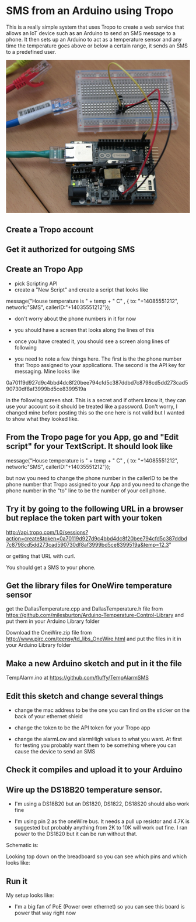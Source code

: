 # SMS from an Arduino using Tropo

This is a really simple system that uses Tropo to create a web service that allows an IoT device such as an Arduino to send an SMS message to a phone. It then sets up an Arduino to act as a temperature sensor and any time the temperature goes above or below a certain range, it sends an SMS to a predefined user.  

![IoT](https://raw.githubusercontent.com/fluffy/TempAlarmSMS/master/Images/all.jpg)

## Create a Tropo account

## Get it authorized for outgoing SMS 

## Create an Tropo App
- pick Scripting API
- create a "New Script" and create a script that looks like 

message("House temperature is " + temp + " C" , {
  to: "+14085551212", 
  network:"SMS", 
  callerID:"+14035551212"});

- don't worry about the phone numbers in it for now

- you should have a screen that looks along the lines of this 

- once you have created it, you should see a screen along lines of following 

- you need to note a few things here. The first is the the phone number that Tropo assigned to your applications. The second is the API key for messaging. Mine looks like 

0a70119d927d9c4bbd4dc8f20bee794cfd5c387ddbd7c8798cd5dd273cad590730df8af3999bd5ce8399519a

in the following screen shot. This is a secret and if others know it, they can use your account so it should be treated like a password. Don't worry, I changed mine before posting this so the one here is not valid but I wanted to show what they looked like. 

## From the Tropo page for you App, go and "Edit script" for your TextScript. It should look like 

message("House temperature is " + temp + " C" , {
  to: "+14085551212", 
  network:"SMS", 
  callerID:"+14035551212"});

but now you need to change the phone number in the callerID to be the phone number that Tropo assigned to your App and you need to change the phone number in the "to" line to be the number of your cell phone. 

## Try it by going to the following URL in a browser but replace the token part with your token 

http://api.tropo.com/1.0/sessions?action=create&token=0a70119d927d9c4bbd4dc8f20bee794cfd5c387ddbd7c8798cd5dd273cad590730df8af3999bd5ce8399519a&temp=12.3"

or getting that URL with curl. 

You should get a SMS to your phone. 

## Get the library files for OneWire temperature sensor  

get the DallasTemperature.cpp and DallasTemperature.h file from https://github.com/milesburton/Arduino-Temperature-Control-Library and put them in your Arduino Library folder 

Download the OneWire.zip file from http://www.pjrc.com/teensy/td_libs_OneWire.html and put the files in it in your Arduino Library folder 

## Make a new Arduino sketch and put in it the file 

TempAlarm.ino at https://github.com/fluffy/TempAlarmSMS 

## Edit this sketch and change several things

- change the mac address to be the one you can find on the sticker on the back of your ethernet shield 

- change the token to be the API token for your Tropo app

- change the alarmLow and alarmHigh values to what you want. At first for testing you probably want them to be something where you can cause the device to send an SMS

## Check it compiles and upload it to your Arduino

## Wire up the DS18B20 temperature sensor.

- I'm using a DS18B20 but an DS1820, DS1822, DS18S20 should also work fine 

- I'm using pin 2 as the oneWire bus. It needs a pull up resistor and 4.7K is suggested but probably anything from 2K to 10K will work out fine. I ran power to the DS1820 but it can be run without that. 

Schematic is:

Looking top down on the breadboard so you can see which pins and which looks like:

## Run it

My setup looks like:

- I'm a big fan of PoE (Power over ethernet) so you can see this board is power that way right now




 

